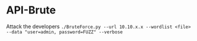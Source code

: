 # API-Brute
Attack the developers
`./BruteForce.py --url 10.10.x.x --wordlist <file> --data "user=admin, password=FUZZ" --verbose`
